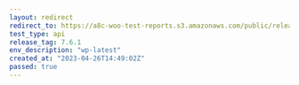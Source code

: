 ```yaml
---
layout: redirect
redirect_to: https://a8c-woo-test-reports.s3.amazonaws.com/public/release/7.6.1/wp-latest/api/index.html
test_type: api
release_tag: 7.6.1
env_description: "wp-latest"
created_at: "2023-04-26T14:49:02Z"
passed: true
---
```

